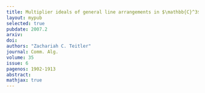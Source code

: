 ```yaml
---
title: Multiplier ideals of general line arrangements in $\mathbb{C}^3$
layout: mypub
selected: true
pubdate: 2007.2
arxiv: 
doi: 
authors: "Zachariah C. Teitler"
journal: Comm. Alg.
volume: 35
issue: 6
pagenos: 1902-1913
abstract:
mathjax: true
---
```

